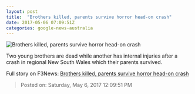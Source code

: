 ```yaml
---
layout: post
title:  "Brothers killed, parents survive horror head-on crash"
date: 2017-05-06 07:09:51Z
categories: google-news-australia
---
```


![Brothers killed, parents survive horror head-on crash](http://www.abc.net.au/news/image/8503502-1x1-700x700.jpg)

Two young brothers are dead while another has internal injuries after a crash in regional New South Wales which their parents survived.


Full story on F3News: [Brothers killed, parents survive horror head-on crash](http://www.f3nws.com/n/yNdyqH)

> Posted on: Saturday, May 6, 2017 12:09:51 PM
